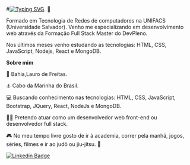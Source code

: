 #[![Typing SVG](https://readme-typing-svg.herokuapp.com?font=TIMES+NEW+ROMAN&color=%230F3E8A&center=true&vCenter=true&multiline=true&lines=Welcome+to+Igor+Cruz+profile!+;Full+Stack+Developer)](https://git.io/typing-svg). 👋

Formado em Tecnologia de Redes de computadores na UNIFACS (Universidade Salvador). Venho me especializando em desenvolvimento web através da Formação Full Stack Master do DevPleno.

Nos últimos meses venho estudando as tecnologias: HTML, CSS, JavaScript, Nodejs, React e MongoDB.

**Sobre mim**

📍 Bahia,Lauro de Freitas.

⚓ Cabo da Marinha do Brasil.

💻 Buscando conhecimento nas tecnologias: HTML, CSS, JavaScript, Bootstrap, JQuery, React, NodeJs e MongoDB.

👨‍💻 Pretendo atuar como um desenvolvedor web front-end ou desenvolvedor full stack.

🎮 No meu tempo livre gosto de ir à academia, correr pela manhã, jogos, séries, filmes e ir ao judô ou jiu-jitsu. 🥋


[![Linkedin Badge](https://img.shields.io/badge/-LinkedIn-blue?style=flat-square&logo=Linkedin&logoColor=white&link=https://www.linkedin.com/in/fagnerpsantos/)](https://www.linkedin.com/in/igor-cruz-ti/)
